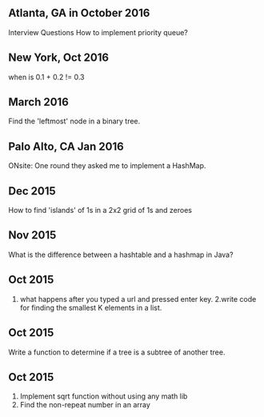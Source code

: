 ## Atlanta, GA in October 2016
Interview Questions
How to implement priority queue?  

## New York, Oct 2016 
when is 0.1 + 0.2 != 0.3  

## March 2016
Find the 'leftmost' node in a binary tree.

## Palo Alto, CA  Jan 2016
ONsite: One round they asked me to implement a HashMap.

## Dec 2015
How to find 'islands' of 1s in a 2x2 grid of 1s and zeroes 

## Nov 2015
What is the difference between a hashtable and a hashmap in Java? 

## Oct 2015
1. what happens after you typed a url and pressed enter key.
2.write code for finding the smallest K elements in a list. 

## Oct 2015
Write a function to determine if a tree is a subtree of another tree. 

## Oct 2015
1) Implement sqrt function without using any math lib
2) Find the non-repeat number in an array 
